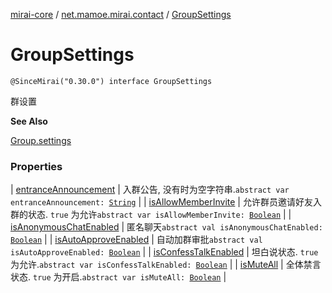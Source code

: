 [mirai-core](../../index.md) / [net.mamoe.mirai.contact](../index.md) / [GroupSettings](./index.md)

# GroupSettings

`@SinceMirai("0.30.0") interface GroupSettings`

群设置

**See Also**

[Group.settings](../-group/settings.md)

### Properties

| [entranceAnnouncement](entrance-announcement.md) | 入群公告, 没有时为空字符串.`abstract var entranceAnnouncement: `[`String`](https://kotlinlang.org/api/latest/jvm/stdlib/kotlin/-string/index.html) |
| [isAllowMemberInvite](is-allow-member-invite.md) | 允许群员邀请好友入群的状态. `true` 为允许`abstract var isAllowMemberInvite: `[`Boolean`](https://kotlinlang.org/api/latest/jvm/stdlib/kotlin/-boolean/index.html) |
| [isAnonymousChatEnabled](is-anonymous-chat-enabled.md) | 匿名聊天`abstract val isAnonymousChatEnabled: `[`Boolean`](https://kotlinlang.org/api/latest/jvm/stdlib/kotlin/-boolean/index.html) |
| [isAutoApproveEnabled](is-auto-approve-enabled.md) | 自动加群审批`abstract val isAutoApproveEnabled: `[`Boolean`](https://kotlinlang.org/api/latest/jvm/stdlib/kotlin/-boolean/index.html) |
| [isConfessTalkEnabled](is-confess-talk-enabled.md) | 坦白说状态. `true` 为允许.`abstract var isConfessTalkEnabled: `[`Boolean`](https://kotlinlang.org/api/latest/jvm/stdlib/kotlin/-boolean/index.html) |
| [isMuteAll](is-mute-all.md) | 全体禁言状态. `true` 为开启.`abstract var isMuteAll: `[`Boolean`](https://kotlinlang.org/api/latest/jvm/stdlib/kotlin/-boolean/index.html) |

